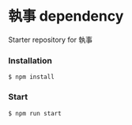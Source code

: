 # 執事 dependency

Starter repository for 執事

### Installation

```
$ npm install
```

### Start

```
$ npm run start
```
